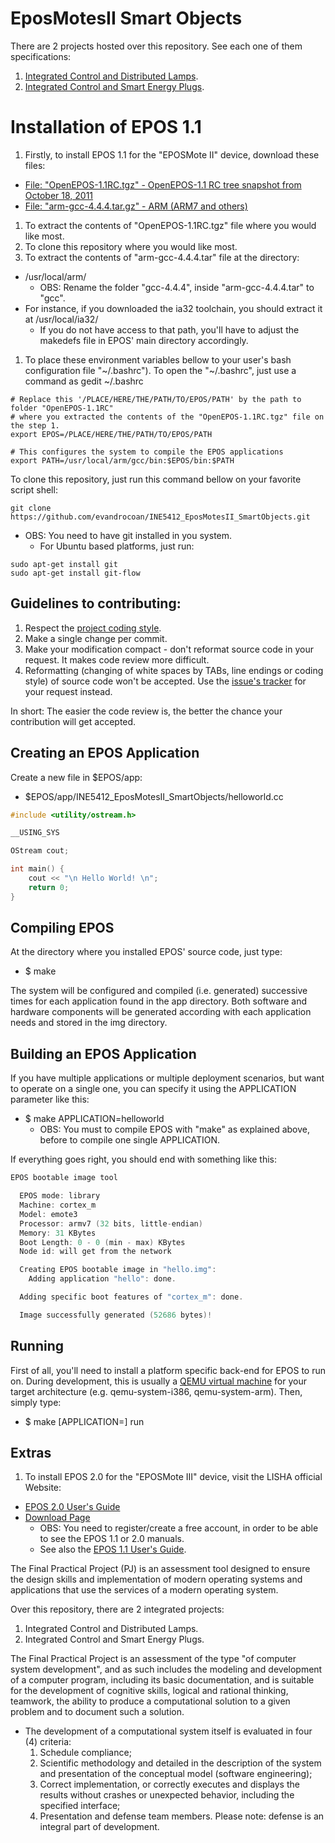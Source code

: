 # EposMotesII Smart Objects

There are 2 projects hosted over this repository. See each one of them specifications:

1. [Integrated Control and Distributed Lamps](Lamps_Project).
1. [Integrated Control and Smart Energy Plugs](EPOS_MotesII_Plugs).



# Installation of EPOS 1.1

1. Firstly, to install EPOS 1.1 for the "EPOSMote II" device, download these files:
  * [File: "OpenEPOS-1.1RC.tgz" - OpenEPOS-1.1 RC tree snapshot from October 18, 2011](http://epos.lisha.ufsc.br/dl95)
  * [File: "arm-gcc-4.4.4.tar.gz" - ARM (ARM7 and others)](http://epos.lisha.ufsc.br/dl88)
1. To extract the contents of "OpenEPOS-1.1RC.tgz" file where you would like most.
1. To clone this repository where you would like most.
1. To extract the contents of "arm-gcc-4.4.4.tar" file at the directory:
  * /usr/local/arm/
    * OBS: Rename the folder "gcc-4.4.4", inside "arm-gcc-4.4.4.tar" to "gcc".
  * For instance, if you downloaded the ia32 toolchain, you should extract it at /usr/local/ia32/
    * If you do not have access to that path, you'll have to adjust the makedefs file in EPOS'
    main directory accordingly.
1. To place these environment variables bellow  to your user's bash configuration file "\~/.bashrc").
To open the "\~/.bashrc", just use a command as gedit \~/.bashrc
```
# Replace this '/PLACE/HERE/THE/PATH/TO/EPOS/PATH' by the path to folder "OpenEPOS-1.1RC"
# where you extracted the contents of the "OpenEPOS-1.1RC.tgz" file on the step 1.
export EPOS=/PLACE/HERE/THE/PATH/TO/EPOS/PATH

# This configures the system to compile the EPOS applications
export PATH=/usr/local/arm/gcc/bin:$EPOS/bin:$PATH
```

To clone this repository, just run this command bellow on your favorite script shell:
```
git clone https://github.com/evandrocoan/INE5412_EposMotesII_SmartObjects.git
```
* OBS: You need to have git installed in you system.
  * For Ubuntu based platforms, just run:
```
sudo apt-get install git
sudo apt-get install git-flow
```



## Guidelines to contributing:

1. Respect the [project coding style](CONTRIBUTING.md).
1. Make a single change per commit.
1. Make your modification compact - don't reformat source code in your request. It makes code
review more difficult.
1. Reformatting (changing of white spaces by TABs, line endings or coding style) of source code
won't be accepted. Use the [issue's tracker](https://github.com/evandrocoan/INE5412_EposMotesII_SmartObjects/issues) for your request instead.

In short: The easier the code review is, the better the chance your contribution will get accepted.



## Creating an EPOS Application

Create a new file in $EPOS/app:
* $EPOS/app/INE5412_EposMotesII_SmartObjects/helloworld.cc

```cpp
#include <utility/ostream.h>

__USING_SYS

OStream cout;

int main() {
    cout << "\n Hello World! \n";
    return 0;
}
```



## Compiling EPOS

At the directory where you installed EPOS' source code, just type:
* $ make

The system will be configured and compiled (i.e. generated) successive times for each
application found in the app directory. Both software and hardware components will be
generated according with each application needs and stored in the img directory.



## Building an EPOS Application
If you have multiple applications or multiple deployment scenarios, but want to operate
on a single one, you can specify it using the APPLICATION parameter like this:
* $ make APPLICATION=helloworld
  * OBS: You must to compile EPOS with "make" as explained above,
before to compile one single APPLICATION.

If everything goes right, you should end with something like this:
```cpp
EPOS bootable image tool

  EPOS mode: library
  Machine: cortex_m
  Model: emote3
  Processor: armv7 (32 bits, little-endian)
  Memory: 31 KBytes
  Boot Length: 0 - 0 (min - max) KBytes
  Node id: will get from the network

  Creating EPOS bootable image in "hello.img":
    Adding application "hello": done.

  Adding specific boot features of "cortex_m": done.

  Image successfully generated (52686 bytes)!
```



## Running

First of all, you'll need to install a platform specific back-end for
EPOS to run on. During development, this is usually a
[QEMU virtual machine](http://www.qemu.org/) for your target architecture
(e.g. qemu-system-i386, qemu-system-arm). Then, simply type:
* $ make [APPLICATION=<application>] run



## Extras
1. To install EPOS 2.0 for the "EPOSMote III" device, visit the LISHA official Website:
  * [EPOS 2.0 User's Guide](http://epos.lisha.ufsc.br/EPOS+2+User+Guide)
  * [Download Page](http://epos.lisha.ufsc.br/EPOS+Software)
    * OBS: You need to register/create a free account, in order to be able to see the EPOS 1.1
    or 2.0 manuals.
    * See also the [EPOS 1.1 User's Guide](http://epos.lisha.ufsc.br/EPOS+User+Guide).


The Final Practical Project (PJ) is an assessment tool designed to ensure the design skills and
implementation of modern operating systems and applications that use the services of a modern
operating system.

Over this repository, there are 2 integrated projects:

1. Integrated Control and Distributed Lamps.
1. Integrated Control and Smart Energy Plugs.

The Final Practical Project is an assessment of the type "of computer system development", and as
such includes the modeling and development of a computer program, including its basic
documentation, and is suitable for the development of cognitive skills, logical and rational
thinking, teamwork, the ability to produce a computational solution to a given problem and to
document such a solution.

* The development of a computational system itself is evaluated in four (4) criteria:
  1. Schedule compliance;
  1. Scientific methodology and detailed in the description of the system and presentation of the
  conceptual model (software engineering);
  1. Correct implementation, or correctly executes and displays the results without crashes or
  unexpected behavior, including the specified interface;
  1. Presentation and defense team members. Please note: defense is an integral part of development.
